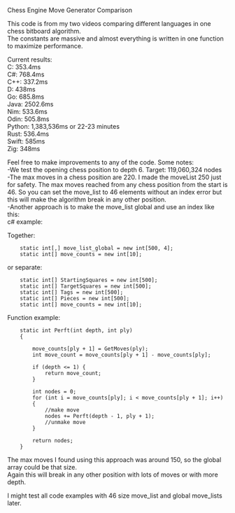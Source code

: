 Chess Engine Move Generator Comparison

This code is from my two videos comparing different languages in one chess bitboard algorithm.  
The constants are massive and almost everything is written in one function to maximize performance.  

Current results:  
C: 353.4ms  
C#: 768.4ms  
C++: 337.2ms  
D: 438ms  
Go: 685.8ms  
Java: 2502.6ms  
Nim: 533.6ms  
Odin: 505.8ms  
Python: 1,383,536ms or 22-23 minutes  
Rust: 536.4ms  
Swift: 585ms  
Zig: 348ms  
  
Feel free to make improvements to any of the code. Some notes:  
-We test the opening chess position to depth 6. Target: 119,060,324 nodes  
-The max moves in a chess position are 220. I made the moveList 250 just for safety. The max moves reached from any chess position 
from the start is 46. So you can set the move_list to 46 elements without an index error but this will make the algorithm break 
in any other position.  
-Another approach is to make the move_list global and use an index like this:  
c# example:  
  
Together:  

        static int[,] move_list_global = new int[500, 4];
        static int[] move_counts = new int[10];

or separate:  
      
        static int[] StartingSquares = new int[500];
        static int[] TargetSquares = new int[500];
        static int[] Tags = new int[500];
        static int[] Pieces = new int[500];
        static int[] move_counts = new int[10];

Function example:  

        static int Perft(int depth, int ply)
        {

            move_counts[ply + 1] = GetMoves(ply);
            int move_count = move_counts[ply + 1] - move_counts[ply];

            if (depth <= 1) {
                return move_count;
            }

            int nodes = 0;
            for (int i = move_counts[ply]; i < move_counts[ply + 1]; i++)
            {
                //make move
                nodes += Perft(depth - 1, ply + 1);
                //unmake move
            }

            return nodes;
        }

  The max moves I found using this approach was around 150, so the global array could be that size.  
  Again this will break in any other position with lots of moves or with more depth.  

  I might test all code examples with 46 size move_list and global move_lists later.  
